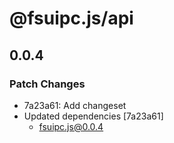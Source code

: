 # @fsuipc.js/api

## 0.0.4

### Patch Changes

- 7a23a61: Add changeset
- Updated dependencies [7a23a61]
  - fsuipc.js@0.0.4
